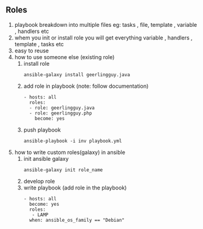 ## Roles 
   1. playbook breakdown into multiple files eg: tasks , file, template , variable , handlers etc
   2. whem you init or install role you will get everything variable , handlers , template , tasks etc
   3. easy to reuse 
1. how to use someone else (existing role) 
   1. install role
      ```
      ansible-galaxy install geerlingguy.java
      ```
   2. add role in playbook (note: follow documentation) 
      ```
      - hosts: all
        roles:
        - role: geerlingguy.java
        - role: geerlingguy.php
          become: yes
      ```
   3. push playbook 
      ```
      ansible-playbook -i inv playbook.yml
      ```
 2. how to write custom roles(galaxy) in ansible 
    1. init ansible galaxy 
       ```
       ansible-galaxy init role_name
       ``` 
    2. develop role 
    3. write playbook (add role in the playbook) 
       ```
       - hosts: all
         become: yes
         roles: 
          - LAMP
         when: ansible_os_family == "Debian"
      ```